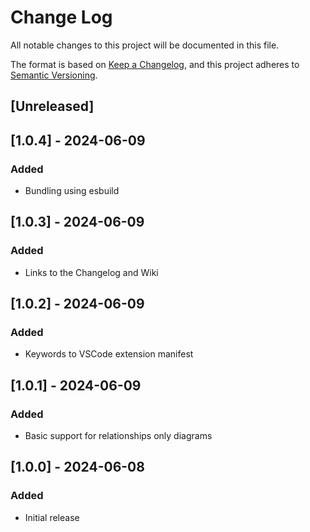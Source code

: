 # Change Log

All notable changes to this project will be documented in this file.

The format is based on [Keep a Changelog](https://keepachangelog.com/en/1.1.0/),
and this project adheres to [Semantic Versioning](https://semver.org/spec/v2.0.0.html).

## [Unreleased]

## [1.0.4] - 2024-06-09

### Added

- Bundling using esbuild

## [1.0.3] - 2024-06-09

### Added

- Links to the Changelog and Wiki

## [1.0.2] - 2024-06-09

### Added

- Keywords to VSCode extension manifest

## [1.0.1] - 2024-06-09

### Added

- Basic support for relationships only diagrams

## [1.0.0] - 2024-06-08

### Added

- Initial release